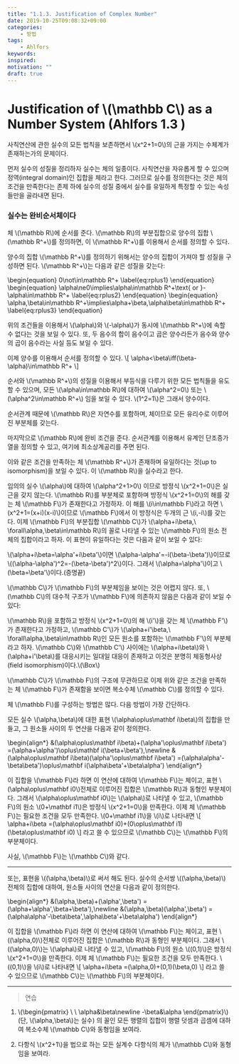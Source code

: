 ```yaml
---
title: "1.1.3. Justification of Complex Number"
date: 2019-10-25T09:08:32+09:00
categories:
    - 방법
tags:
    - Ahlfors
keywords:
inspired:
motivation: ""
draft: true
---
```


# Justification of \\(\mathbb C\\) as a Number System (Ahlfors 1.3 )

사칙연산에 관한 실수의 모든 법칙을 보존하면서 \\(x^2+1=0\\)의 근을 가지는 수체계가 존재하는가의 문제이다.

 먼저 실수의 성질을 정리하자
 실수는 체의 일종이다. 사칙연산을 자유롭게 할 수 있으며 정역(integral domain)인 집합을 체라고 한다. 그러므로 실수를 정의한다는 것은 체의 조건을 만족한다는 존제 하에 실수의 성질 중에서 실수를 유일하게 특정할 수 있는 속성들만을 골라내면 된다.

### 실수는 완비순서체이다

체 \\(\mathbb R\\)에 순서를 준다. \\(\mathbb R\\)의 부분집합으로 양수의 집합 \\(\mathbb R^+\\)를 정의하면,  이 \\(\mathbb R^+\\)를 이용해서 순서를 정의할 수 있다.

양수의 집합 \\(\mathbb R^+\\)를 정의하기 위해서는 양수의 집합이 가져야 할 성질을 구성하면 된다. \\(\mathbb R^+\\)는 다음과 같은 성질을 갖는다:

\begin{equation}
0\not\in\mathbb R^+
\label{eq:rplus1}
\end{equation}
\begin{equation}
\alpha\ne0\implies\alpha\in\mathbb R^+\text{ or }-\alpha\in\mathbb R^+
\label{eq:rplus2}
\end{equation}
\begin{equation}
\alpha,\beta\in\mathbb R^+\implies\alpha+\beta,\alpha\beta\in\mathbb R^+
\label{eq:rplus3}
\end{equation}

위의 조건들을 이용해서 \\(\alpha\\)와 \\(-\alpha\\)가 동시에 \\(\mathbb R^+\\)에 속할 수 없다는 것을 보일 수 있다.
또, 두 음수의 합이 음수이고 곱은 양수라든가 음수와 양수의 곱이 음수라는 사실 등도 보일 수 있다.

이제 양수를 이용해서 순서를 정의할 수 있다.
\\[
\alpha<\beta\iff(\beta-\alpha)\in\mathbb R^+
\\]

순서와 \\(\mathbb R^+\\)의 성질을 이용해서 부등식을 다루기 위한 모든 법칙들을 유도할 수 있으며, 모든 \\(\alpha\in\mathbb R\\)에 대하여 \\(\alpha^2=0\\) 또는 \\(\alpha^2\in\mathbb R^+\\) 임을 보일 수 있다. \\(1^2=1\\)은 그래서 양수이다.

순서관계 때문에 \\(\mathbb R\\)은 자연수를 포함하며, 체이므로 모든 유리수로 이루어진 부분체를 갖는다.

마지막으로 \\(\mathbb R\\)에 완비 조건을 준다.
순서관계를 이용해서 유계인 단조증가열을 정의할 수 있고, 여기에 최소상계공리를 주면 된다.

이와 같은 조건을 만족하는 체 \\(\mathbb R^+\\)가 존재하며 유일하다는 것(up to isomorphism)을 보일 수 있다.
이 \\(\mathbb R\\)을 실수라고 한다.

임의의 실수 \\(\alpha\\)에 대하여 \\(\alpha^2+1>0\\)
이므로 방정식 \\(x^2+1=0\\)은 실근을 갖지 않는다.
\\(\mathbb R\\)를 부분체로 포함하며 방정식 \\(x^2+1=0\\)의 해를 갖는 체 \\(\mathbb F\\)가 존재한다고 가정하자.
이 해를 \\(i\in\mathbb F\\)라고 하면 \\(x^2+1=(x+i)(x-i)\\)이므로 \\(\mathbb F\\)에서 이 방정식은 두개의 근 \\(i,-i\\)를 갖는다.
이제 \\(\mathbb F\\)의 부분집합 \\(\mathbb C\\)가 \\(\alpha+i\beta,\ \forall\alpha,\beta\in\mathbb R\\)의 꼴로 나타낼 수 있는 \\(\mathbb F\\)의 원소 전체의 집합이라고 하자.
이 표현이 유일하다는 것은 다음과 같이 보일 수 있다:

\\(\alpha+i\beta=\alpha'+i\beta'\\)이면 \\(\alpha-\alpha'=-i(\beta-\beta')\\)이므로
\\((\alpha-\alpha')^2=-(\beta-\beta')^2\\)이다.
그래서 \\(\alpha=\alpha'\\)이고 \\(\beta=\beta'\\)이다.(증명끝)

\\(\mathbb C\\)가 \\(\mathbb F\\)의 부분체임을 보이는 것은 어렵지 않다.
또, \\(\mathbb C\\)의 대수적 구조가 \\(\mathbb F\\)에 의존하지 않음은 다음과 같이 보일 수 있다:

\\(\mathbb R\\)을 포함하고 방정식 \\(x^2+1=0\\)의 해 \\(i'\\)을 갖는 체 \\(\mathbb F'\\)가 존재한다고 가정하고, \\(\mathbb C'\\)가 \\(\alpha+i'\beta,\ \forall\alpha,\beta\in\mathbb R\\)인 모든 원소를 포함하는 \\(\mathbb F'\\)의 부분체라고 하자.
\\(\mathbb C\\)와 \\(\mathbb C'\\) 사이에는 \\(\alpha+i\beta\\)와 \\(\alpha+i'\beta\\)를 대응시키는 일대일 대응이 존재하고 이것은 분명히 체동형사상(field isomorphism)이다.\\(\Box\\)

\\(\mathbb C\\)가 \\(\mathbb F\\)의 구조에 무관하므로 이제 위와 같은 조건을 만족하는 체 \\(\mathbb F\\)가 존재함을 보이면 복소수체 \\(\mathbb C\\)를 정의할 수 있다.

체 \\(\mathbb F\\)를 구성하는 방법은 많다.
다음 방법이 가장 간단하다.

모든 실수 \\(\alpha,\beta\\)에 대한 표현 \\(\alpha\oplus\mathbf i\beta\\)의 집합을 만들고, 그 원소들 사이의 두 연산을 다음과 같이 정의한다.

\begin{align\*}
&(\alpha\oplus\mathbf i\beta)+(\alpha'\oplus\mathbf i\beta')
=(\alpha+\alpha')\oplus\mathbf i(\beta+\beta'),\newline
&(\alpha\oplus\mathbf i\beta)(\alpha'\oplus\mathbf i\beta')
=(\alpha\alpha'-\beta\beta')\oplus\mathbf i(\alpha\beta'+\beta\alpha')
\end{align\*}

이 집합을 \\(\mathbb F\\)라 하면 이 연산에 대하여 \\(\mathbb F\\)는 체이고,
표현 \\(\alpha\oplus\mathbf i0\\)전체로 이루어진 집합은 \\(\mathbb R\\)과 동형인 부분체이다.
그래서 \\(\alpha\oplus\mathbf i0\\)는 \\(\alpha\\)로 나타낼 수 있고, \\(\mathbb F\\)의 원소 \\(0+\mathbf i1\\)은 방정식 \\(x^2+1=0\\)을 만족한다.
이제 체 \\(\mathbb F\\)는 필요한 조건을 모두 만족한다.
\\(0+\mathbf i1\\)을 \\(i\\)로 나타내면
\\[
\alpha+i\beta
=(\alpha\oplus\mathbf i0)+(0\oplus\mathbf i1)(\beta\oplus\mathbf i0)
\\]
라고 쓸 수 있으므로 \\(\mathbb C\\)는 \\(\mathbb F\\)의 부분체이다.

사실, \\(\mathbb F\\)는 \\(\mathbb C\\)와 같다.

---

또는, 표현을 \\((\alpha,\beta)\\)로 써서 해도 된다.
실수의 순서쌍 \\((\alpha,\beta)\\) 전체의 집합에 대하여, 원소들 사이의 연산을 다음과 같이 정의한다.

\begin{align\*}
&(\alpha,\beta)+(\alpha',\beta')
=(\alpha+\alpha',\beta+\beta'),\newline
&(\alpha,\beta)(\alpha',\beta')
=(\alpha\alpha'-\beta\beta',\alpha\beta'+\beta\alpha')
\end{align\*}

이 집합을 \\(\mathbb F\\)라 하면 이 연산에 대하여 \\(\mathbb F\\)는 체이고,
표현 \\((\alpha,0)\\)전체로 이루어진 집합은 \\(\mathbb R\\)과 동형인 부분체이다.
그래서 \\((\alpha,0)\\)는 \\(\alpha\\)로 나타낼 수 있고, \\(\mathbb F\\)의 원소 \\((0,1)\\)은 방정식 \\(x^2+1=0\\)을 만족한다.
이제 체 \\(\mathbb F\\)는 필요한 조건을 모두 만족한다.
\\((0,1)\\)을 \\(i\\)로 나타내면
\\[
\alpha+i\beta
=(\alpha,0)+(0,1)(\beta,0)
\\]
라고 쓸 수 있으므로 \\(\mathbb C\\)는 \\(\mathbb F\\)의 부분체이다.

---


>연습

1. \\(\begin{pmatrix}
\ \ \alpha&\beta\newline
-\beta&\alpha
\end{pmatrix}\\)
(단, \\(\alpha,\beta\\)는 실수)
의 꼴인 모든 행렬의 집합이 행렬 덧셈과 곱셈에 대하여 복소수체 \\(\mathbb C\\)와 동형임을 보여라.

2. 다항식 \\(x^2+1\\)을 법으로 하는 모든 실계수 다항식의 체가 \\(\mathbb C\\)와 동형임을 보여라.
